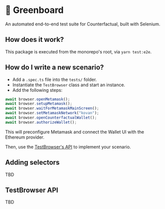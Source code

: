 # 💚 Greenboard

An automated end-to-end test suite for Counterfactual, built with Selenium.

## How does it work?

This package is executed from the monorepo's root, via `yarn test:e2e`.

## How do I write a new scenario?

- Add a `.spec.ts` file into the `tests/` folder.
- Instantiate the `TestBrowser` class and start an instance.
- Add the following steps:

```ts
await browser.openMetamask();
await browser.setupMetamask();
await browser.waitForMetamaskMainScreen();
await browser.setMetamaskNetwork("kovan");
await browser.openCounterfactualWallet();
await browser.authorizeWallet();
```

This will preconfigure Metamask and connect the Wallet UI with the Ethereum provider.

Then, use the [TestBrowser's API](./utils/test-browser.ts) to implement your scenario.

## Adding selectors

TBD

## TestBrowser API

TBD
